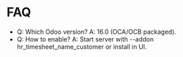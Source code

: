 # FAQ

- Q: Which Odoo version? A: 16.0 (OCA/OCB packaged).
- Q: How to enable? A: Start server with --addon hr_timesheet_name_customer or install in UI.
